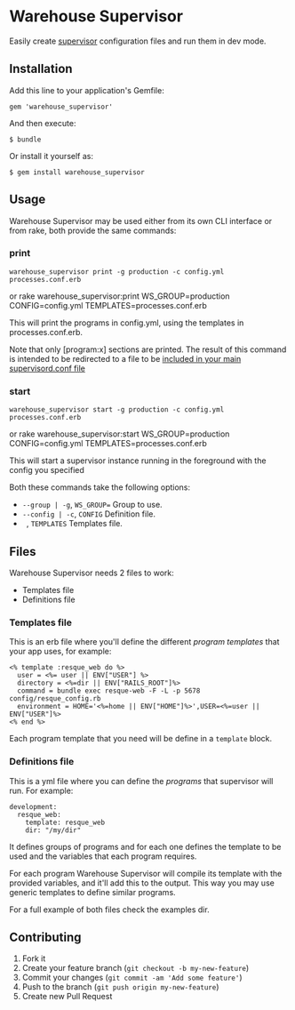 # Warehouse Supervisor

Easily create [supervisor](http://supervisord.org/) configuration files and run them in dev mode.

## Installation

Add this line to your application's Gemfile:

    gem 'warehouse_supervisor'

And then execute:

    $ bundle

Or install it yourself as:

    $ gem install warehouse_supervisor

## Usage

Warehouse Supervisor may be used either from its own CLI interface or from rake, both provide the same commands:

### print

    warehouse_supervisor print -g production -c config.yml processes.conf.erb
or
    rake warehouse_supervisor:print WS_GROUP=production CONFIG=config.yml TEMPLATES=processes.conf.erb
    
This will print the programs in config.yml, using the templates in processes.conf.erb. 

Note that only [program:x] sections are printed. The result of this command is intended to be redirected to a file to be
[included in your main supervisord.conf file](http://supervisord.org/configuration.html#include-section-settings)

### start

    warehouse_supervisor start -g production -c config.yml processes.conf.erb
or
    rake warehouse_supervisor:start WS_GROUP=production CONFIG=config.yml TEMPLATES=processes.conf.erb


This will start a supervisor instance running in the foreground with the config you specified

Both these commands take the following options:

  * `--group | -g`, `WS_GROUP=` Group to use.
  * `--config | -c`, `CONFIG` Definition file.
  * ` `, `TEMPLATES` Templates file.

## Files

Warehouse Supervisor needs 2 files to work:

- Templates file
- Definitions file

### Templates file

This is an erb file where you'll define the different *program templates* that your app uses, for example:

    <% template :resque_web do %>
      user = <%= user || ENV["USER"] %>
      directory = <%=dir || ENV["RAILS_ROOT"]%>
      command = bundle exec resque-web -F -L -p 5678 config/resque_config.rb 
      environment = HOME='<%=home || ENV["HOME"]%>',USER=<%=user || ENV["USER"]%>
    <% end %>

Each program template that you need will be define in a `template` block.

### Definitions file

This is a yml file where you can define the *programs* that supervisor will run. For example:

    development:
      resque_web:
        template: resque_web
        dir: "/my/dir"

It defines groups of programs and for each one defines the template to be used and the variables 
that each program requires.

For each program Warehouse Supervisor will compile its template with the provided variables, and it'll add this to
the output. This way you may use generic templates to define similar programs.

For a full example of both files check the examples dir.


## Contributing

1. Fork it
2. Create your feature branch (`git checkout -b my-new-feature`)
3. Commit your changes (`git commit -am 'Add some feature'`)
4. Push to the branch (`git push origin my-new-feature`)
5. Create new Pull Request

